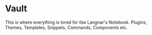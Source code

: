 # Vault

This is where everything is tored for Ilse Langnar's Notebook. Plugins, Themes, Templates, Snippets, Commands, Components etc.
